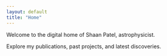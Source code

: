 ```yaml
---
layout: default
title: "Home"
---
```


Welcome to the digital home of Shaan Patel, astrophysicist.

Explore my publications, past projects, and latest discoveries.
